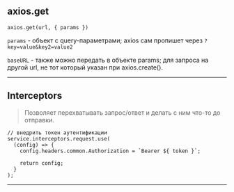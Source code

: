 ## axios.get

`axios.get(url, { params })`  

`params` - объект с query-параметрами; axios сам пропишет через `?key=value&key2=value2`

`baseURL` - также можно передать в объекте params; для запроса на другой url, не тот который указан при axios.create().

___

## Interceptors

> Позволяет перехватывать запрос/ответ и делать с ним что-то до отправки.  

```
// внедрить токен аутентификации
service.interceptors.request.use(
  (config) => {
    config.headers.common.Authorization = `Bearer ${ token }`;

    return config;
  }
);
```

___

